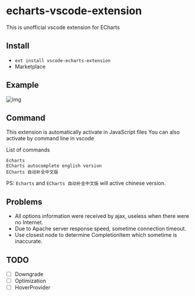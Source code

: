 # echarts-vscode-extension
This is unofficial vscode extension for ECharts
## Install
* `ext install vscode-echarts-extension`
* Marketplace

## Example
![img](https://github.com/susiwen8/echarts-vscode-extension/blob/master/gif/example.gif)
## Command
This extension is automatically activate in JavaScript files
You can also activate by command line in vscode

List of commands

    Echarts
    ECharts autocomplete english version
    ECharts 自动补全中文版

PS: `Echarts` and `ECharts 自动补全中文版` will active chinese version.

## Problems
* All options information were received by ajax, useless when there were no Internet.
* Due to Apache server response speed, sometime connection timeout.
* Use closest node to determine CompletionItem which sometime is inaccurate.

## TODO
- [ ] Downgrade
- [ ] Optimization
- [ ] HoverProvider

